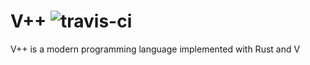 # V++ ![travis-ci](https://api.travis-ci.com/casaliuqi-com/vpplang.png)

V++ is a modern programming language implemented with Rust and V

